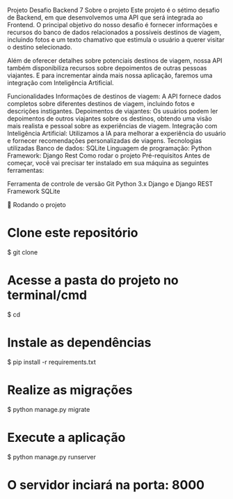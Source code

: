 Projeto Desafio Backend 7
Sobre o projeto
Este projeto é o sétimo desafio de Backend, em que desenvolvemos uma API que será integrada ao Frontend. O principal objetivo do nosso desafio é fornecer informações e recursos do banco de dados relacionados a possíveis destinos de viagem, incluindo fotos e um texto chamativo que estimula o usuário a querer visitar o destino selecionado.

Além de oferecer detalhes sobre potenciais destinos de viagem, nossa API também disponibiliza recursos sobre depoimentos de outras pessoas viajantes. E para incrementar ainda mais nossa aplicação, faremos uma integração com Inteligência Artificial.

Funcionalidades
Informações de destinos de viagem: A API fornece dados completos sobre diferentes destinos de viagem, incluindo fotos e descrições instigantes.
Depoimentos de viajantes: Os usuários podem ler depoimentos de outros viajantes sobre os destinos, obtendo uma visão mais realista e pessoal sobre as experiências de viagem.
Integração com Inteligência Artificial: Utilizamos a IA para melhorar a experiência do usuário e fornecer recomendações personalizadas de viagens.
Tecnologias utilizadas
Banco de dados: SQLite
Linguagem de programação: Python
Framework: Django Rest
Como rodar o projeto
Pré-requisitos
Antes de começar, você vai precisar ter instalado em sua máquina as seguintes ferramentas:

Ferramenta de controle de versão Git
Python 3.x
Django e Django REST Framework
SQLite

🎲 Rodando o projeto
# Clone este repositório
$ git clone [<url-do-repositorio>](https://github.com/Marcos653/travel_advisor_api.git)

# Acesse a pasta do projeto no terminal/cmd
$ cd <nome-da-pasta>

# Instale as dependências
$ pip install -r requirements.txt

# Realize as migrações
$ python manage.py migrate

# Execute a aplicação
$ python manage.py runserver

# O servidor inciará na porta: 8000
